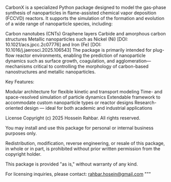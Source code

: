CarbonX is a specialized Python package designed to model the gas-phase synthesis of nanoparticles in flame-assisted chemical vapor deposition (FCCVD) reactors. It supports the simulation of the formation and evolution of a wide range of nanoparticle species, including:

Carbon nanotubes (CNTs)
Graphene layers
Carbide and amorphous carbon structures
Metallic nanoparticles such as Nickel (Ni) [DOI: 10.1021/acs.jpcc.2c07776] and Iron (Fe) [DOI: 10.1016/j.jaerosci.2025.106543]
The package is primarily intended for plug-flow reactor environments, enabling the prediction of nanoparticle dynamics such as surface growth, coagulation, and agglomeration—mechanisms critical to controlling the morphology of carbon-based nanostructures and metallic nanoparticles.

Key Features:

Modular architecture for flexible kinetic and transport modeling
Time- and space-resolved simulation of particle dynamics
Extendable framework to accommodate custom nanoparticle types or reactor designs
Research-oriented design — ideal for both academic and industrial applications

License
Copyright (c) 2025 Hossein Rahbar. All rights reserved.

You may install and use this package for personal or internal business purposes only.  

Redistribution, modification, reverse engineering, or resale of this package, 
in whole or in part, is prohibited without prior written permission 
from the copyright holder.  

This package is provided "as is," without warranty of any kind.  

For licensing inquiries, please contact: rahbar.hosein@gmail.com
"""
